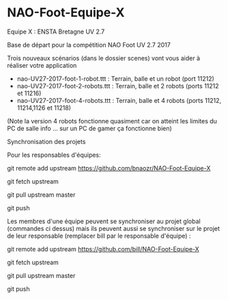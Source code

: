 ﻿# NAO-Foot-Equipe-X
Equipe X : ENSTA Bretagne UV 2.7 

Base de départ pour la compétition NAO Foot UV 2.7 2017

Trois nouveaux scénarios (dans le dossier scenes) vont vous aider à réaliser votre application 
- nao-UV27-2017-foot-1-robot.ttt  : Terrain, balle et un robot (port 11212)
- nao-UV27-2017-foot-2-robots.ttt : Terrain, balle et 2 robots (ports 11212 et 11216)
- nao-UV27-2017-foot-4-robots.ttt : Terrain, balle et 4 robots (ports 11212, 11214,1126 et 11218)

(Note la version 4 robots fonctionne quasiment car on atteint les limites du PC de salle info ... sur un PC de gamer ça fonctionne bien)

Synchronisation des projets 

Pour les responsables d'équipes:

git remote add upstream https://github.com/bnaozr/NAO-Foot-Equipe-X

git fetch upstream

git pull upstream master

git push



Les membres d'une équipe peuvent se synchroniser au projet global (commandes ci dessus) mais ils peuvent aussi se synchroniser sur le projet de leur responsable (remplacer bill par le responsable d'équipe) :

git remote add upstream https://github.com/bill/NAO-Foot-Equipe-X

git fetch upstream

git pull upstream master

git push



